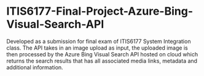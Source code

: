 # ITIS6177-Final-Project-Azure-Bing-Visual-Search-API

Developed as a submission for final exam of ITIS6177 System Integration class.
The API takes in an image upload as input, the uploaded image is then processed by the Azure Bing Visual Search API hosted on cloud which returns the search results
that has all associated media links, metadata and additional information.
